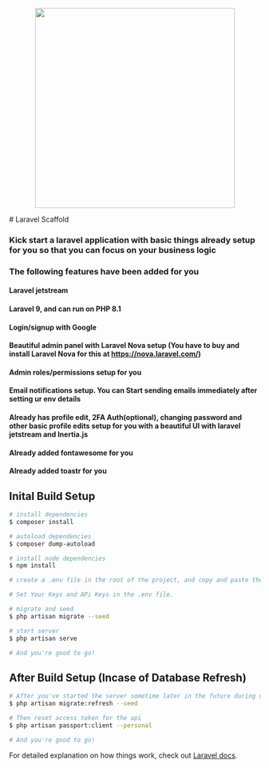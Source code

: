 <p align="center"><a href="https://laravel.com" target="_blank"><img src="https://raw.githubusercontent.com/laravel/art/master/logo-lockup/5%20SVG/2%20CMYK/1%20Full%20Color/laravel-logolockup-cmyk-red.svg" width="400"></a></p>
# Laravel Scaffold

### Kick start a laravel application with basic things already setup for you so that you can focus on your business logic

### The following features have been added for you

#### Laravel jetstream

#### Laravel 9, and can run on PHP 8.1

#### Login/signup with Google

#### Beautiful admin panel with Laravel Nova setup (You have to buy and install Laravel Nova for this at https://nova.laravel.com/)

#### Admin roles/permissions setup for you

#### Email notifications setup. You can Start sending emails immediately after setting ur env details

#### Already has profile edit, 2FA Auth(optional), changing password and other basic profile edits setup for you with a beautiful UI with laravel jetstream and Inertia.js

#### Already added fontawesome for you

#### Already added toastr for you

## Inital Build Setup

```bash
# install dependencies
$ composer install

# autoload dependencies
$ composer dump-autoload

# install node dependencies
$ npm install

# create a .env file in the root of the project, and copy and paste the contents of .env.example into it and save it.

# Set Your Keys and APi Keys in the .env file.

# migrate and seed
$ php artisan migrate --seed

# start server
$ php artisan serve

# And you're good to go!
```

## After Build Setup (Incase of Database Refresh)

```bash
# After you've started the server sometime later in the future during development, if u wish to refresh the database, run
$ php artisan migrate:refresh --seed

# Then reset access token for the api
$ php artisan passport:client --personal

# And you're good to go!
```

For detailed explanation on how things work, check out [Laravel docs](https://laravel.com).
